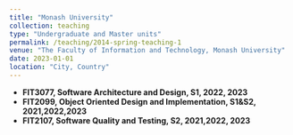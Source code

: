 ```yaml
---
title: "Monash University"
collection: teaching
type: "Undergraduate and Master units"
permalink: /teaching/2014-spring-teaching-1
venue: "The Faculty of Information and Technology, Monash University"
date: 2023-01-01
location: "City, Country"
---
```


- **FIT3077, Software Architecture and Design, S1, 2022, 2023**
- **FIT2099, Object Oriented Design and Implementation, S1&S2, 2021,2022,2023**
- **FIT2107, Software Quality and Testing, S2, 2021,2022, 2023**
